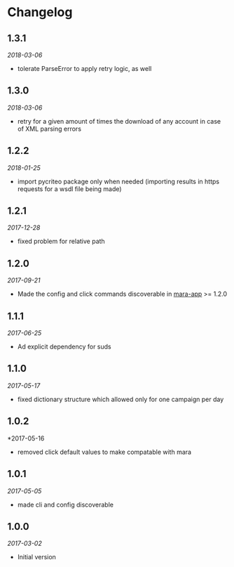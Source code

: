# Changelog


## 1.3.1
*2018-03-06* 

- tolerate ParseError to apply retry logic, as well

## 1.3.0
*2018-03-06* 

- retry for a given amount of times the download of any account in case of XML parsing errors


## 1.2.2
*2018-01-25* 

- import pycriteo package only when needed (importing results in https requests for a wsdl file being made)

## 1.2.1 
*2017-12-28* 
- fixed problem for relative path

## 1.2.0 
*2017-09-21* 
- Made the config and click commands discoverable in [mara-app](https://github.com/mara/mara-app) >= 1.2.0

## 1.1.1
*2017-06-25*
- Ad explicit dependency for suds

## 1.1.0
*2017-05-17*
- fixed dictionary structure which allowed only for one campaign per day

## 1.0.2
*2017-05-16
- removed click default values to make compatable with mara

## 1.0.1
*2017-05-05*
- made cli and config discoverable

## 1.0.0 
*2017-03-02* 

- Initial version
